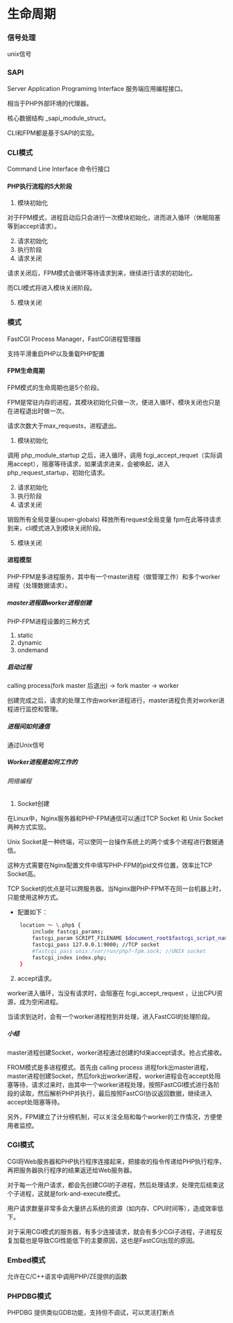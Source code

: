# 生命周期
### 信号处理
unix信号

### SAPI
Server Application Programimg Interface 服务端应用编程接口。

相当于PHP外部环境的代理器。

核心数据结构 \_sapi\_module\_struct。

CLI和FPM都是基于SAPI的实现。

### CLI模式
Command Line Interface 命令行接口

#### PHP执行流程的5大阶段
1. 模块初始化

对于FPM模式，进程启动后只会进行一次模块初始化，进而进入循环（休眠阻塞等到accept请求）。

2. 请求初始化
3. 执行阶段
4. 请求关闭

请求关闭后，FPM模式会循环等待请求到来，继续进行请求的初始化。

而CLI模式将进入模块关闭阶段。

5. 模块关闭

### 模式
FastCGI Process Manager，FastCGI进程管理器

支持平滑重启PHP以及重载PHP配置

#### FPM生命周期
FPM模式的生命周期也是5个阶段。

FPM是常驻内存的进程，其模块初始化只做一次，便进入循环，模块关闭也只是在进程退出时做一次。

请求次数大于max\_requests，进程退出。

1. 模块初始化

调用 php\_module\_startup 之后，进入循环，调用 fcgi\_accept\_requet（实际调用accept），阻塞等待请求，如果请求进来，会被唤起，进入php\_request\_startup，初始化请求。

2. 请求初始化
3. 执行阶段
4. 请求关闭

销毁所有全局变量(super-globals) 释放所有request全局变量 fpm在此等待请求到来，cli模式进入到模块关闭阶段。

5. 模块关闭

#### 进程模型
PHP-FPM是多进程服务，其中有一个master进程（做管理工作）和多个worker进程（处理数据请求）。

##### master进程跟worker进程创建
PHP-FPM进程设置的三种方式

1. static
2. dynamic
3. ondemand

##### 启动过程
calling process(fork master 后退出) -> fork master -> worker

创建完成之后，请求的处理工作由worker进程进行，master进程负责对worker进程进行监控和管理。

##### 进程间如何通信
通过Unix信号

##### Worker进程是如何工作的
###### 网络编程

1. Socket创建

在Linux中，Nginx服务器和PHP-FPM通信可以通过TCP Socket 和 Unix Socket 两种方式实现。

Unix Socket是一种终端，可以使同一台操作系统上的两个或多个进程进行数据通信。

这种方式需要在Nginx配置文件中填写PHP-FPM的pid文件位置，效率比TCP Socket高。

TCP Socket的优点是可以跨服务器。当Nginx跟PHP-FPM不在同一台机器上时，只能使用这种方式。

* 配置如下：

```bash
    location ～ \.php$ {
        include fastcgi_params;
        fastcgi_param SCRIPT_FILENAME $document_root$fastcgi_script_name; ;
        fastcgi_pass 127.0.0.1:9000; //TCP socket
        #fastcgi_pass unix:/var/run/php7-fpm.sock; //UNIX socket
        fastcgi_index index.php;
    }
```
2. accept请求。

worker进入循环，当没有请求时，会阻塞在 fcgi\_accept\_request ，让出CPU资源，成为空闲进程。

当请求到达时，会有一个worker进程抢到并处理，进入FastCGI的处理阶段。

##### 小结
master进程创建Socket，worker进程通过创建的fd来accept请求。抢占式接收。

FROM模式是多进程模式。首先由 calling process 进程fork出master进程，master进程创建Socket，然后fork出worker进程，worker进程会在accept处阻塞等待，请求过来时，由其中一个worker进程处理，按照FastCGI模式进行各阶段的读取，然后解析PHP并执行，最后按照FastCGI协议返回数据，继续进入accept处阻塞等待。

另外，FPM建立了计分榜机制，可以关注全局和每个worker的工作情况，方便使用者监控。

### CGI模式
CGI将Web服务器和PHP执行程序连接起来，把接收的指令传递给PHP执行程序，再把服务器执行程序的结果返还给Web服务器。

对于每一个用户请求，都会先创建CGI的子进程，然后处理请求，处理完后结束这个子进程，这就是fork-and-execute模式。

用户请求数量非常多会大量挤占系统的资源（如内存、CPU时间等），造成效率低下。

对于采用CGI模式的服务器，有多少连接请求，就会有多少CGI子进程，子进程反复加载也是导致CGI性能低下的主要原因，这也是FastCGI出现的原因。

### Embed模式
允许在C/C++语言中调用PHP/ZE提供的函数

### PHPDBG模式
PHPDBG 提供类似GDB功能，支持但不调试，可以灵活打断点